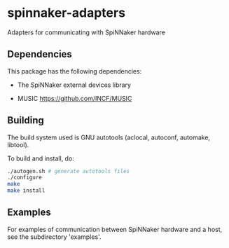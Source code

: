 # spinnaker-adapters
Adapters for communicating with SpiNNaker hardware

## Dependencies

This package has the following dependencies:

* The SpiNNaker external devices library

* MUSIC https://github.com/INCF/MUSIC

## Building
The build system used is GNU autotools (aclocal, autoconf, automake, libtool).

To build and install, do:

```bash
./autogen.sh # generate autotools files
./configure
make
make install
```

## Examples

For examples of communication between SpiNNaker hardware and a host,
see the subdirectory 'examples'.
